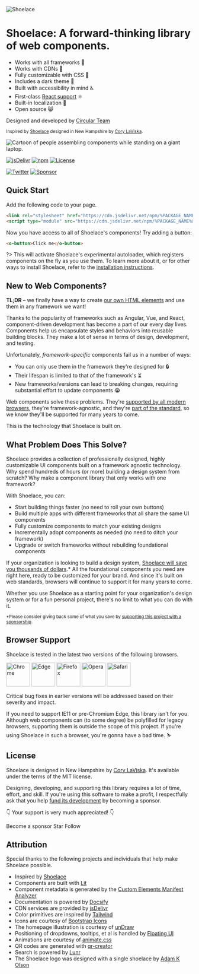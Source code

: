 <div class="splash">
<div class="splash-start">
<img class="splash-logo" src="assets/images/circular-logo-bg-transparent.png" alt="Shoelace">

# <o-visually-hidden>Shoelace:</o-visually-hidden> A forward-thinking library of web components.

- Works with all frameworks 🧩
- Works with CDNs 🚛
- Fully customizable with CSS 🎨
- Includes a dark theme 🌛
- Built with accessibility in mind ♿️
- First-class [React support](/frameworks/react) ⚛️
- Built-in localization 💬
- Open source 😸

Designed and developed by [Circular Team](https://twitter.com/%TWITTER_USER%)

<small>Inspired by [Shoelace](https://shoelace.style/) designed in New Hampshire by [Cory LaViska](https://twitter.com/claviska).</small>

</div>
<div class="splash-end">
<img class="splash-image" src="assets/images/undraw-content-team.svg" alt="Cartoon of people assembling components while standing on a giant laptop.">
</div>
</div>

[![jsDelivr](https://data.jsdelivr.com/v1/package/npm/%PACKAGE_NAME%/badge)](https://www.jsdelivr.com/package/npm/%PACKAGE_NAME%)
[![npm](https://img.shields.io/npm/dw/%PACKAGE_NAME%?label=npm&style=flat-square)](https://www.npmjs.com/package/%PACKAGE_NAME%)
[![License](https://img.shields.io/badge/license-MIT-232323.svg?style=flat-square)](%REPO_URL%/blob/next/LICENSE.md)<br>

<!-- [![Discord](https://img.shields.io/badge/Discord-Join%20the%20chat-5965f2.svg?style=flat-square&logo=discord&logoColor=white)](https://discord.gg/mg8f26C) -->

[![Twitter](https://img.shields.io/badge/Twitter-Follow-00acee.svg?style=flat-square&logo=twitter&logoColor=white)](https://twitter.com/%TWITTER_USER%)
[![Sponsor](https://img.shields.io/badge/GitHub-Code-232323.svg?style=flat-square&logo=github&logoColor=white)](%REPO_URL%)

## Quick Start

Add the following code to your page.

<!-- prettier-ignore -->
```html
<link rel="stylesheet" href="https://cdn.jsdelivr.net/npm/%PACKAGE_NAME%@%PACKAGE_VERSION%/dist/themes/light.css" />
<script type="module" src="https://cdn.jsdelivr.net/npm/%PACKAGE_NAME%@%PACKAGE_VERSION%/dist/shoelace-autoloader.js"></script>
```

Now you have access to all of Shoelace's components! Try adding a button:

```html preview expanded
<o-button>Click me</o-button>
```

?> This will activate Shoelace's experimental autoloader, which registers components on the fly as you use them. To learn more about it, or for other ways to install Shoelace, refer to the [installation instructions](getting-started/installation).

## New to Web Components?

**TL;DR** – we finally have a way to create [our own HTML elements](https://html.spec.whatwg.org/multipage/custom-elements.html) and use them in any framework we want!

Thanks to the popularity of frameworks such as Angular, Vue, and React, component-driven development has become a part of our every day lives. Components help us encapsulate styles and behaviors into reusable building blocks. They make a lot of sense in terms of design, development, and testing.

Unfortunately, _framework-specific_ components fail us in a number of ways:

- You can only use them in the framework they're designed for 🔒
- Their lifespan is limited to that of the framework's ⏳
- New frameworks/versions can lead to breaking changes, requiring substantial effort to update components 😭

Web components solve these problems. They're [supported by all modern browsers](https://caniuse.com/#feat=custom-elementsv1), they're framework-agnostic, and they're [part of the standard](https://developer.mozilla.org/en-US/docs/Web/Web_Components), so we know they'll be supported for many years to come.

This is the technology that Shoelace is built on.

## What Problem Does This Solve?

Shoelace provides a collection of professionally designed, highly customizable UI components built on a framework agnostic technology. Why spend hundreds of hours (or more) building a design system from scratch? Why make a component library that only works with one framework?

With Shoelace, you can:

- Start building things faster (no need to roll your own buttons)
- Build multiple apps with different frameworks that all share the same UI components
- Fully customize components to match your existing designs
- Incrementally adopt components as needed (no need to ditch your framework)
- Upgrade or switch frameworks without rebuilding foundational components

If your organization is looking to build a design system, [Shoelace will save you thousands of dollars](https://medium.com/eightshapes-llc/and-you-thought-buttons-were-easy-26eb5b5c1871).\* All the foundational components you need are right here, ready to be customized for your brand. And since it's built on web standards, browsers will continue to support it for many years to come.

Whether you use Shoelace as a starting point for your organization's design system or for a fun personal project, there's no limit to what you can do with it.

<small>\*Please consider giving back some of what you save by [supporting this project with a sponsorship](%SPONSOR_URL%).</small>

## Browser Support

Shoelace is tested in the latest two versions of the following browsers.

<img src="assets/images/chrome.png" alt="Chrome" width="64" height="64">
<img src="assets/images/edge.png" alt="Edge" width="64" height="64">
<img src="assets/images/firefox.png" alt="Firefox" width="64" height="64">
<img src="assets/images/opera.png" alt="Opera" width="64" height="64">
<img src="assets/images/safari.png" alt="Safari" width="64" height="64">

Critical bug fixes in earlier versions will be addressed based on their severity and impact.

If you need to support IE11 or pre-Chromium Edge, this library isn't for you. Although web components can (to some degree) be polyfilled for legacy browsers, supporting them is outside the scope of this project. If you're using Shoelace in such a browser, you're gonna have a bad time. ⛷

## License

Shoelace is designed in New Hampshire by [Cory LaViska](https://twitter.com/claviska). It's available under the terms of the MIT license.

Designing, developing, and supporting this library requires a lot of time, effort, and skill. If you're using this software to make a profit, I respectfully ask that you help [fund its development](%SPONSOR_URL%) by becoming a sponsor.

👇 Your support is very much appreciated! 👇

<o-button class="repo-button repo-button--sponsor" href="%SPONSOR_URL%" target="_blank">
  <o-icon slot="prefix" name="heart"></o-icon> Become a sponsor
</o-button>

<o-button class="repo-button repo-button--github" href="%REPO_URL%/stargazers" target="_blank">
  <o-icon slot="prefix" name="github"></o-icon> Star
</o-button>

<o-button class="repo-button repo-button--twitter" href="https://twitter.com/%TWITTER_USER%" target="_blank">
  <o-icon slot="prefix" name="twitter"></o-icon> Follow
</o-button>

## Attribution

Special thanks to the following projects and individuals that help make Shoelace possible.

- Inspired by [Shoelace](https://shoelace.style/)
- Components are built with [Lit](https://lit.dev/)
- Component metadata is generated by the [Custom Elements Manifest Analyzer](https://github.com/open-wc/custom-elements-manifest)
- Documentation is powered by [Docsify](https://docsify.js.org/)
- CDN services are provided by [jsDelivr](https://www.jsdelivr.com/)
- Color primitives are inspired by [Tailwind](https://tailwindcss.com/)
- Icons are courtesy of [Bootstrap Icons](https://icons.getbootstrap.com/)
- The homepage illustration is courtesy of [unDraw](https://undraw.co/)
- Positioning of dropdowns, tooltips, et al is handled by [Floating UI](https://floating-ui.com/)
- Animations are courtesy of [animate.css](https://animate.style/)
- QR codes are generated with [qr-creator](https://github.com/nimiq/qr-creator)
- Search is powered by [Lunr](https://lunrjs.com/)
- The Shoelace logo was designed with a single shoelace by [Adam K Olson](https://twitter.com/adamkolson)
